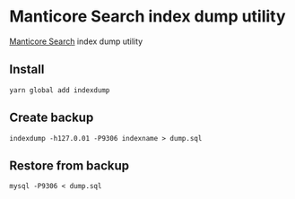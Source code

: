# Manticore Search index dump utility

[Manticore Search](https://manticoresearch.com/) index dump utility

## Install

```shell
yarn global add indexdump
```

## Create backup

```shell
indexdump -h127.0.01 -P9306 indexname > dump.sql
```

## Restore from backup

```shell
mysql -P9306 < dump.sql
```